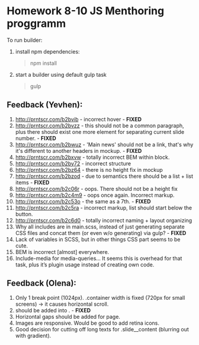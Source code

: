 ﻿Homework 8-10 JS Menthoring proggramm
=====================================

To run builder:

1. install npm dependencies:

	> npm install

2. start a builder using default gulp task

	> gulp


Feedback (Yevhen):
----
1.  http://prntscr.com/b2bvib - incorrect hover - **FIXED**
2.  http://prntscr.com/b2bvzz - this should not be a common paragraph, plus there should exist one more element for separating current slide number. - **FIXED**
3.  http://prntscr.com/b2bwuz - 'Main news' should not be a link, that's why it's different to another headers in mockup. - **FIXED**
4.  http://prntscr.com/b2bxvw - totally incorrect BEM within block.
5.  http://prntscr.com/b2by72 - incorrect structure
6.  http://prntscr.com/b2bz64 - there is no height fix in mockup
7.  http://prntscr.com/b2bzod - due to semantics there should be a list + list items - **FIXED**
8.  http://prntscr.com/b2c06r - oops. There should not be a height fix
9.  http://prntscr.com/b2c4m9 - oops once again. Incorrect markup.
10.  http://prntscr.com/b2c53o - the same as a 7th. - **FIXED**
11.  http://prntscr.com/b2c5ra - incorrect markup, list should start below the button.
12.  http://prntscr.com/b2c6d0​ - totally incorrect naming + layout organizing
13.  Why all includes are in main.scss, instead of just generating separate CSS files and concat them (or even w/o generating) via gulp? - **FIXED**
14.  Lack of variables in SCSS, but in other things CSS part seems to be cute.
15.  BEM is incorrect [almost] everywhere.
16.  Include-media for media-queries… It seems this is overhead for that task, plus it’s plugin usage instead of creating own code.

Feedback (Olena):
----
1.  Only 1 break point (1024px). .container width is fixed (720px for small screens) -> it causes horizontal scroll.
2.  <meta name="viewport"> should be added into <head>. - **FIXED**
3.  Horizontal gaps should be added for page.
4.  Images are responsive. Would be good to add  retina icons.
5.  Good decision for cutting off long texts for .slide__content (blurring out with gradient).